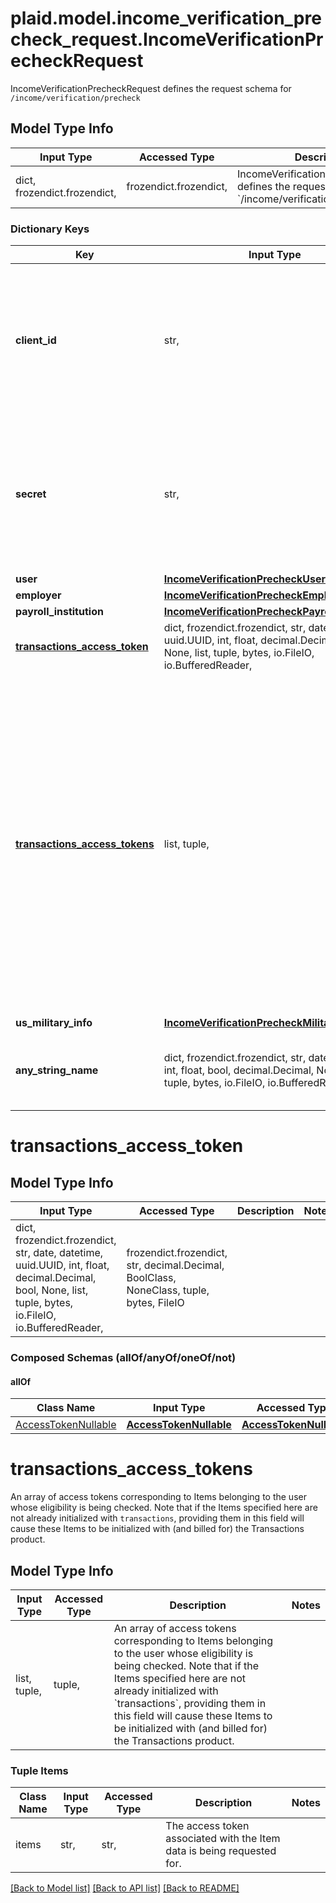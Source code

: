 # plaid.model.income_verification_precheck_request.IncomeVerificationPrecheckRequest

IncomeVerificationPrecheckRequest defines the request schema for `/income/verification/precheck`

## Model Type Info
Input Type | Accessed Type | Description | Notes
------------ | ------------- | ------------- | -------------
dict, frozendict.frozendict,  | frozendict.frozendict,  | IncomeVerificationPrecheckRequest defines the request schema for &#x60;/income/verification/precheck&#x60; | 

### Dictionary Keys
Key | Input Type | Accessed Type | Description | Notes
------------ | ------------- | ------------- | ------------- | -------------
**client_id** | str,  | str,  | Your Plaid API &#x60;client_id&#x60;. The &#x60;client_id&#x60; is required and may be provided either in the &#x60;PLAID-CLIENT-ID&#x60; header or as part of a request body. | [optional] 
**secret** | str,  | str,  | Your Plaid API &#x60;secret&#x60;. The &#x60;secret&#x60; is required and may be provided either in the &#x60;PLAID-SECRET&#x60; header or as part of a request body. | [optional] 
**user** | [**IncomeVerificationPrecheckUser**](IncomeVerificationPrecheckUser.md) | [**IncomeVerificationPrecheckUser**](IncomeVerificationPrecheckUser.md) |  | [optional] 
**employer** | [**IncomeVerificationPrecheckEmployer**](IncomeVerificationPrecheckEmployer.md) | [**IncomeVerificationPrecheckEmployer**](IncomeVerificationPrecheckEmployer.md) |  | [optional] 
**payroll_institution** | [**IncomeVerificationPrecheckPayrollInstitution**](IncomeVerificationPrecheckPayrollInstitution.md) | [**IncomeVerificationPrecheckPayrollInstitution**](IncomeVerificationPrecheckPayrollInstitution.md) |  | [optional] 
**[transactions_access_token](#transactions_access_token)** | dict, frozendict.frozendict, str, date, datetime, uuid.UUID, int, float, decimal.Decimal, bool, None, list, tuple, bytes, io.FileIO, io.BufferedReader,  | frozendict.frozendict, str, decimal.Decimal, BoolClass, NoneClass, tuple, bytes, FileIO |  | [optional] 
**[transactions_access_tokens](#transactions_access_tokens)** | list, tuple,  | tuple,  | An array of access tokens corresponding to Items belonging to the user whose eligibility is being checked. Note that if the Items specified here are not already initialized with &#x60;transactions&#x60;, providing them in this field will cause these Items to be initialized with (and billed for) the Transactions product. | [optional] 
**us_military_info** | [**IncomeVerificationPrecheckMilitaryInfo**](IncomeVerificationPrecheckMilitaryInfo.md) | [**IncomeVerificationPrecheckMilitaryInfo**](IncomeVerificationPrecheckMilitaryInfo.md) |  | [optional] 
**any_string_name** | dict, frozendict.frozendict, str, date, datetime, int, float, bool, decimal.Decimal, None, list, tuple, bytes, io.FileIO, io.BufferedReader | frozendict.frozendict, str, BoolClass, decimal.Decimal, NoneClass, tuple, bytes, FileIO | any string name can be used but the value must be the correct type | [optional]

# transactions_access_token

## Model Type Info
Input Type | Accessed Type | Description | Notes
------------ | ------------- | ------------- | -------------
dict, frozendict.frozendict, str, date, datetime, uuid.UUID, int, float, decimal.Decimal, bool, None, list, tuple, bytes, io.FileIO, io.BufferedReader,  | frozendict.frozendict, str, decimal.Decimal, BoolClass, NoneClass, tuple, bytes, FileIO |  | 

### Composed Schemas (allOf/anyOf/oneOf/not)
#### allOf
Class Name | Input Type | Accessed Type | Description | Notes
------------- | ------------- | ------------- | ------------- | -------------
[AccessTokenNullable](AccessTokenNullable.md) | [**AccessTokenNullable**](AccessTokenNullable.md) | [**AccessTokenNullable**](AccessTokenNullable.md) |  | 

# transactions_access_tokens

An array of access tokens corresponding to Items belonging to the user whose eligibility is being checked. Note that if the Items specified here are not already initialized with `transactions`, providing them in this field will cause these Items to be initialized with (and billed for) the Transactions product.

## Model Type Info
Input Type | Accessed Type | Description | Notes
------------ | ------------- | ------------- | -------------
list, tuple,  | tuple,  | An array of access tokens corresponding to Items belonging to the user whose eligibility is being checked. Note that if the Items specified here are not already initialized with &#x60;transactions&#x60;, providing them in this field will cause these Items to be initialized with (and billed for) the Transactions product. | 

### Tuple Items
Class Name | Input Type | Accessed Type | Description | Notes
------------- | ------------- | ------------- | ------------- | -------------
items | str,  | str,  | The access token associated with the Item data is being requested for. | 

[[Back to Model list]](../../README.md#documentation-for-models) [[Back to API list]](../../README.md#documentation-for-api-endpoints) [[Back to README]](../../README.md)

